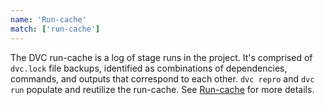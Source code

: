 ```yaml
---
name: 'Run-cache'
match: ['run-cache']
---
```


The DVC run-cache is a log of stage runs in the project. It's comprised of
`dvc.lock` file backups, identified as combinations of dependencies, commands,
and outputs that correspond to each other. `dvc repro` and `dvc run` populate
and reutilize the run-cache. See
[Run-cache](/doc/user-guide/project-structure/internal-files#run-cache) for more
details.
